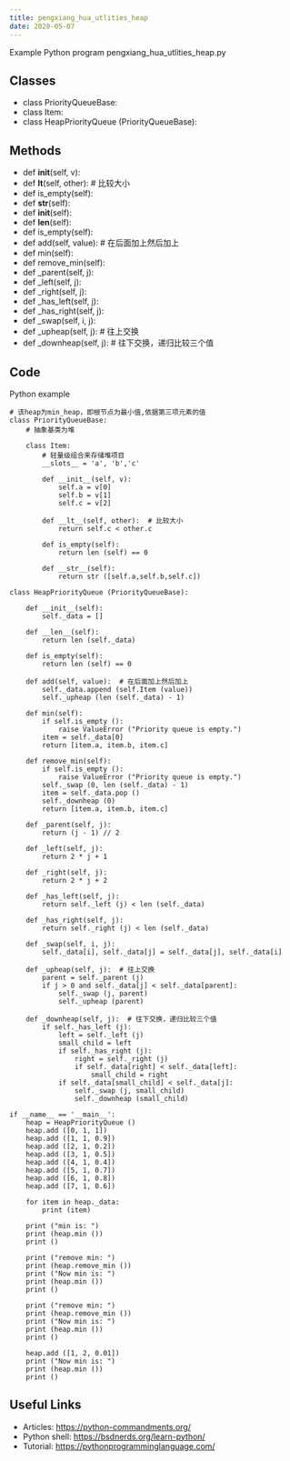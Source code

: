 ```yaml
---
title: pengxiang_hua_utlities_heap
date: 2020-05-07
---
```

Example Python program pengxiang_hua_utlities_heap.py


## Classes

* class PriorityQueueBase:
* class Item:
* class HeapPriorityQueue (PriorityQueueBase):

## Methods

* def __init__(self, v):
* def __lt__(self, other):  # 比较大小
* def is_empty(self):
* def __str__(self):
* def __init__(self):
* def __len__(self):
* def is_empty(self):
* def add(self, value):  # 在后面加上然后加上
* def min(self):
* def remove_min(self):
* def _parent(self, j):
* def _left(self, j):
* def _right(self, j):
* def _has_left(self, j):
* def _has_right(self, j):
* def _swap(self, i, j):
* def _upheap(self, j):  # 往上交换
* def _downheap(self, j):  # 往下交换，递归比较三个值

## Code

Python example

    # 该heap为min_heap，即根节点为最小值,依据第三项元素的值
    class PriorityQueueBase:
        # 抽象基类为堆
    
        class Item:
            # 轻量级组合来存储堆项目
            __slots__ = 'a', 'b','c'
    
            def __init__(self, v):
                self.a = v[0]
                self.b = v[1]
                self.c = v[2]
    
            def __lt__(self, other):  # 比较大小
                return self.c < other.c
    
            def is_empty(self):
                return len (self) == 0
    
            def __str__(self):
                return str ([self.a,self.b,self.c])
    
    class HeapPriorityQueue (PriorityQueueBase):
    
        def __init__(self):
            self._data = []
    
        def __len__(self):
            return len (self._data)
    
        def is_empty(self):
            return len (self) == 0
    
        def add(self, value):  # 在后面加上然后加上
            self._data.append (self.Item (value))
            self._upheap (len (self._data) - 1)
    
        def min(self):
            if self.is_empty ():
                raise ValueError ("Priority queue is empty.")
            item = self._data[0]
            return [item.a, item.b, item.c]
    
        def remove_min(self):
            if self.is_empty ():
                raise ValueError ("Priority queue is empty.")
            self._swap (0, len (self._data) - 1)
            item = self._data.pop ()
            self._downheap (0)
            return [item.a, item.b, item.c]
    
        def _parent(self, j):
            return (j - 1) // 2
    
        def _left(self, j):
            return 2 * j + 1
    
        def _right(self, j):
            return 2 * j + 2
    
        def _has_left(self, j):
            return self._left (j) < len (self._data)
    
        def _has_right(self, j):
            return self._right (j) < len (self._data)
    
        def _swap(self, i, j):
            self._data[i], self._data[j] = self._data[j], self._data[i]
    
        def _upheap(self, j):  # 往上交换
            parent = self._parent (j)
            if j > 0 and self._data[j] < self._data[parent]:
                self._swap (j, parent)
                self._upheap (parent)
    
        def _downheap(self, j):  # 往下交换，递归比较三个值
            if self._has_left (j):
                left = self._left (j)
                small_child = left
                if self._has_right (j):
                    right = self._right (j)
                    if self._data[right] < self._data[left]:
                        small_child = right
                if self._data[small_child] < self._data[j]:
                    self._swap (j, small_child)
                    self._downheap (small_child)
    
    if __name__ == '__main__':
        heap = HeapPriorityQueue ()
        heap.add ([0, 1, 1])
        heap.add ([1, 1, 0.9])
        heap.add ([2, 1, 0.2])
        heap.add ([3, 1, 0.5])
        heap.add ([4, 1, 0.4])
        heap.add ([5, 1, 0.7])
        heap.add ([6, 1, 0.8])
        heap.add ([7, 1, 0.6])
    
        for item in heap._data:
            print (item)
    
        print ("min is: ")
        print (heap.min ())
        print ()
    
        print ("remove min: ")
        print (heap.remove_min ())
        print ("Now min is: ")
        print (heap.min ())
        print ()
    
        print ("remove min: ")
        print (heap.remove_min ())
        print ("Now min is: ")
        print (heap.min ())
        print ()
    
        heap.add ([1, 2, 0.01])
        print ("Now min is: ")
        print (heap.min ())
        print ()
    

## Useful Links

- Articles: https://python-commandments.org/
- Python shell: https://bsdnerds.org/learn-python/
- Tutorial: https://pythonprogramminglanguage.com/
